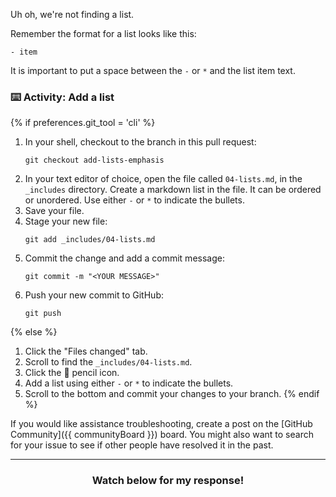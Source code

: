 Uh oh, we're not finding a list.

Remember the format for a list looks like this:

`- item`

It is important to put a space between the `-` or `*` and the list item text.

### :keyboard: Activity: Add a list

{% if preferences.git_tool = 'cli' %}
1. In your shell, checkout to the branch in this pull request:
      ```shell
      git checkout add-lists-emphasis
      ```
1. In your text editor of choice, open the file called `04-lists.md`, in the `_includes` directory. Create a markdown list in the file. It can be ordered or unordered. Use either `-` or `*` to indicate the bullets.
1. Save your file.
1. Stage your new file:
      ```shell
      git add _includes/04-lists.md
      ```
1. Commit the change and add a commit message:
      ```shell
      git commit -m "<YOUR MESSAGE>"
      ```
1. Push your new commit to GitHub:
      ```shell
      git push
      ```
{% else %}
1. Click the "Files changed" tab.
1. Scroll to find the `_includes/04-lists.md`.
1. Click the :pencil: pencil icon.
1. Add a list using either `-` or `*` to indicate the bullets.
1. Scroll to the bottom and commit your changes to your branch.
{% endif %}

If you would like assistance troubleshooting, create a post on the [GitHub Community]({{ communityBoard }}) board. You might also want to search for your issue to see if other people have resolved it in the past.

<hr>
<h3 align="center">Watch below for my response!</h3>
